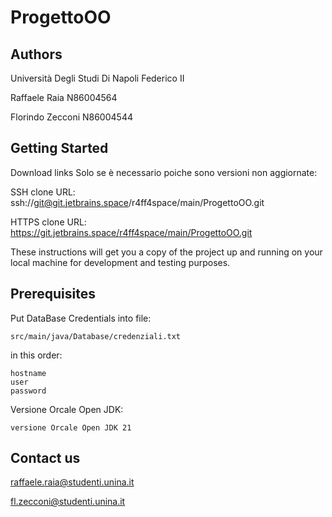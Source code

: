 # ProgettoOO

## Authors

Università Degli Studi Di Napoli Federico II

Raffaele Raia N86004564

Florindo Zecconi N86004544

## Getting Started

Download links Solo se è necessario poiche sono versioni non aggiornate:

SSH clone URL: ssh://git@git.jetbrains.space/r4ff4space/main/ProgettoOO.git

HTTPS clone URL: https://git.jetbrains.space/r4ff4space/main/ProgettoOO.git


These instructions will get you a copy of the project up and running on your local machine for development and testing purposes.

## Prerequisites

Put DataBase Credentials into file: 

```
src/main/java/Database/credenziali.txt
```
in this order:

```
hostname
user
password
```
Versione Orcale Open JDK:
```
versione Orcale Open JDK 21 
```

## Contact us

raffaele.raia@studenti.unina.it

fl.zecconi@studenti.unina.it
